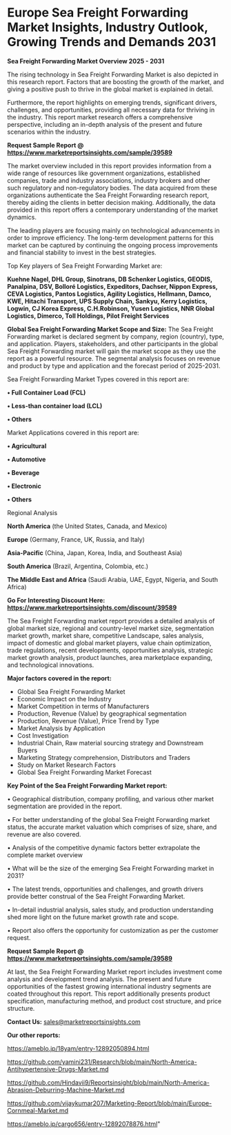 # Europe Sea Freight Forwarding Market Insights, Industry Outlook, Growing Trends and Demands 2031

<Strong> Sea Freight Forwarding Market Overview 2025 - 2031</strong>

The rising technology in Sea Freight Forwarding Market is also depicted in this research report. Factors that are boosting the growth of the market, and giving a positive push to thrive in the global market is explained in detail.

Furthermore, the report highlights on emerging trends, significant drivers, challenges, and opportunities, providing all necessary data for thriving in the industry. This report market research offers a comprehensive perspective, including an in-depth analysis of the present and future scenarios within the industry.

<strong>Request Sample Report @ <a href=https://www.marketreportsinsights.com/sample/39589>https://www.marketreportsinsights.com/sample/39589</a></strong>

The market overview included in this report provides information from a wide range of resources like government organizations, established companies, trade and industry associations, industry brokers and other such regulatory and non-regulatory bodies. The data acquired from these organizations authenticate the Sea Freight Forwarding research report, thereby aiding the clients in better decision making. Additionally, the data provided in this report offers a contemporary understanding of the market dynamics.

The leading players are focusing mainly on technological advancements in order to improve efficiency. The long-term development patterns for this market can be captured by continuing the ongoing process improvements and financial stability to invest in the best strategies.

Top Key players of Sea Freight Forwarding Market are:

<strong>Kuehne Nagel, DHL Group, Sinotrans, DB Schenker Logistics, GEODIS, Panalpina, DSV, Bolloré Logistics, Expeditors, Dachser, Nippon Express, CEVA Logistics, Pantos Logistics, Agility Logistics, Hellmann, Damco, KWE, Hitachi Transport, UPS Supply Chain, Sankyu, Kerry Logistics, Logwin, CJ Korea Express, C.H.Robinson, Yusen Logistics, NNR Global Logistics, Dimerco, Toll Holdings, Pilot Freight Services</strong>

<strong><b>Global Sea Freight Forwarding Market Scope and Size:</b></strong>
The Sea Freight Forwarding market is declared segment by company, region (country), type, and application. Players, stakeholders, and other participants in the global Sea Freight Forwarding market will gain the market scope as they use the report as a powerful resource. The segmental analysis focuses on revenue and product by type and application and the forecast period of 2025-2031.

Sea Freight Forwarding Market Types covered in this report are:

<strong>•  Full Container Load (FCL)

•  Less-than container load (LCL)

•  Others</strong>

Market Applications covered in this report are:

<strong>•  Agricultural

•  Automotive

•  Beverage

•  Electronic

•  Others</strong> 

Regional Analysis

<strong>North America</strong> (the United States, Canada, and Mexico)

<strong>Europe</strong> (Germany, France, UK, Russia, and Italy)

<strong>Asia-Pacific</strong> (China, Japan, Korea, India, and Southeast Asia)

<strong>South America</strong> (Brazil, Argentina, Colombia, etc.)

<strong>The Middle East and Africa</strong> (Saudi Arabia, UAE, Egypt, Nigeria, and South Africa)

<strong>Go For Interesting Discount Here: <a href=https://www.marketreportsinsights.com/discount/39589>https://www.marketreportsinsights.com/discount/39589</a></strong>

The Sea Freight Forwarding market report provides a detailed analysis of global market size, regional and country-level market size, segmentation market growth, market share, competitive Landscape, sales analysis, impact of domestic and global market players, value chain optimization, trade regulations, recent developments, opportunities analysis, strategic market growth analysis, product launches, area marketplace expanding, and technological innovations.

<strong><b>Major factors covered in the report:</b></strong>
<ul>
  <li>Global Sea Freight Forwarding Market </li>
  <li>Economic Impact on the Industry</li>
  <li>Market Competition in terms of Manufacturers</li>
  <li>Production, Revenue (Value) by geographical segmentation</li>
  <li>Production, Revenue (Value), Price Trend by Type</li>
  <li>Market Analysis by Application</li>
  <li>Cost Investigation</li>
  <li>Industrial Chain, Raw material sourcing strategy and Downstream Buyers</li>
  <li>Marketing Strategy comprehension, Distributors and Traders</li>
  <li>Study on Market Research Factors</li>
  <li>Global Sea Freight Forwarding Market Forecast</li>
</ul>

<strong><b>Key Point of the Sea Freight Forwarding Market report:</b></strong>

• Geographical distribution, company profiling, and various other market segmentation are provided in the report.

• For better understanding of the global Sea Freight Forwarding market status, the accurate market valuation which comprises of size, share, and revenue are also covered.

• Analysis of the competitive dynamic factors better extrapolate the complete market overview

• What will be the size of the emerging Sea Freight Forwarding market in 2031?

• The latest trends, opportunities and challenges, and growth drivers provide better construal of the Sea Freight Forwarding Market.

• In-detail industrial analysis, sales study, and production understanding shed more light on the future market growth rate and scope.

• Report also offers the opportunity for customization as per the customer request.

<strong>Request Sample Report @ <a href=https://www.marketreportsinsights.com/sample/39589>https://www.marketreportsinsights.com/sample/39589</a></strong>

At last, the Sea Freight Forwarding Market report includes investment come analysis and development trend analysis. The present and future opportunities of the fastest growing international industry segments are coated throughout this report. This report additionally presents product specification, manufacturing method, and product cost structure, and price structure.

<strong>Contact Us:</strong>
sales@marketreportsinsights.com

<strong>Our other reports:</strong>

<a href=https://ameblo.jp/18yam/entry-12892050894.html>https://ameblo.jp/18yam/entry-12892050894.html</a>

<a href=https://github.com/yamini231/Research/blob/main/North-America-Antihypertensive-Drugs-Market.md>https://github.com/yamini231/Research/blob/main/North-America-Antihypertensive-Drugs-Market.md</a>

<a href=https://github.com/Hindavii9/Reportsinsight/blob/main/North-America-Abrasion-Deburring-Machine-Market.md>https://github.com/Hindavii9/Reportsinsight/blob/main/North-America-Abrasion-Deburring-Machine-Market.md</a>

<a href=https://github.com/vijaykumar207/Marketing-Report/blob/main/Europe-Cornmeal-Market.md>https://github.com/vijaykumar207/Marketing-Report/blob/main/Europe-Cornmeal-Market.md</a>

<a href=https://ameblo.jp/cargo656/entry-12892078876.html>https://ameblo.jp/cargo656/entry-12892078876.html</a>"
